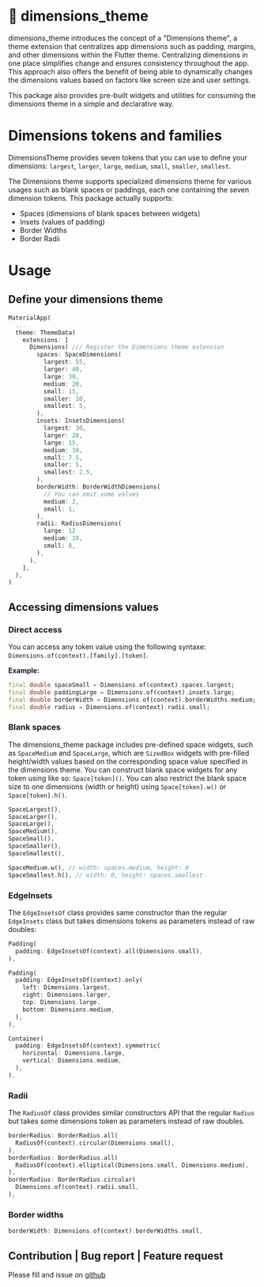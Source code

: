 # 📏 dimensions_theme
dimensions_theme introduces the concept of a "Dimensions theme", a theme extension that centralizes app dimensions such as padding, margins, and other dimensions within the Flutter theme. 
Centralizing dimensions in one place simplifies change and ensures consistency throughout the app.
This approach also offers the benefit of being able to dynamically changes the dimensions values based on factors like screen size and user settings.

This package also provides pre-built widgets and utilities for consuming the dimensions theme in a simple and declarative way.

# Dimensions tokens and families
DimensionsTheme provides seven tokens that you can use to define your dimensions: `largest`, `larger`, `large`, `medium`, `small`, `smaller`, `smallest`.

The Dimensions theme supports specialized dimensions theme for various usages such as blank spaces or paddings, each one containing the seven dimension tokens.
This package actually supports:
- Spaces (dimensions of blank spaces between widgets)
- Insets (values of padding)
- Border Widths
- Border Radii

# Usage
## Define your dimensions theme
```dart
MaterialApp(
  ...    
  theme: ThemeData(
    extensions: [
      Dimensions( /// Register the Dimensions theme extension 
        spaces: SpaceDimensions(
          largest: 55,
          larger: 40,
          large: 30,
          medium: 20,
          small: 15,
          smaller: 10,
          smallest: 5,
        ),
        insets: InsetsDimensions(
          largest: 30,
          larger: 20,
          large: 15,
          medium: 10,
          small: 7.5,
          smaller: 5,
          smallest: 2.5,
        ),
        borderWidth: BorderWidthDimensions(
          // You can omit some values
          medium: 2,
          small: 1,
        ),
        radii: RadiusDimensions(
          large: 12
          medium: 10,
          small: 8,
        ),
      ),
    ],
  ),
)
```
## Accessing dimensions values
### Direct access
You can access any token value using the following syntaxe: `Dimensions.of(context).[family].[token]`.

**Example:**
```dart
final double spaceSmall = Dimensions.of(context).spaces.largest;
final double paddingLarge = Dimensions.of(context).insets.large;
final double borderWidth = Dimensions.of(context).borderWidths.medium;
final double radius = Dimensions.of(context).radii.small;
```

### Blank spaces
The dimensions_theme package includes pre-defined space widgets, such as `SpaceMedium` and `SpaceLarge`, which are `SizedBox` widgets with pre-filled height/width values based on the corresponding space value specified in the dimensions theme.
You can construct blank space widgets for any token using like so: `Space[token]()`.
You can also restrict the blank space size to one dimensions (width or height) using `Space[token].w()` or `Space[token].h()`.

```dart
SpaceLargest(),
SpaceLarger(),
SpaceLarge(),
SpaceMedium(),
SpaceSmall(),
SpaceSmaller(),
SpaceSmallest(),

SpaceMedium.w(), // width: spaces.medium, height: 0
SpaceSmallest.h(), // width: 0, height: spaces.smallest
```

### EdgeInsets
The `EdgeInsetsOf` class provides same constructor than the regular `EdgeInsets` class but takes dimensions tokens as parameters instead of raw doubles:
```dart
Padding(
  padding: EdgeInsetsOf(context).all(Dimensions.small),
),

Padding(
  padding: EdgeInsetsOf(context).only(
    left: Dimensions.largest,
    right: Dimensions.larger,
    top: Dimensions.large,
    bottom: Dimensions.medium,
  ),
),

Container(
  padding: EdgeInsetsOf(context).symmetric(
    horizontal: Dimensions.large,
    vertical: Dimensions.medium,
  ),
),
```

### Radii
The `RadiusOf` class provides similar constructors API that the regular `Radius` but takes some dimensions token as parameters instead of raw doubles.
```dart
borderRadius: BorderRadius.all(
  RadiusOf(context).circular(Dimensions.small),
),
borderRadius: BorderRadius.all(
  RadiusOf(context).elliptical(Dimensions.small, Dimensions.medium),
),
borderRadius: BorderRadius.circular(
  Dimensions.of(context).radii.small,
),
```

### Border widths
```dart
borderWidth: Dimensions.of(context).borderWidths.small,
```


## Contribution | Bug report | Feature request
Please fill and issue on [github](https://github.com/Pierre2tm/dimensions_theme/issues)